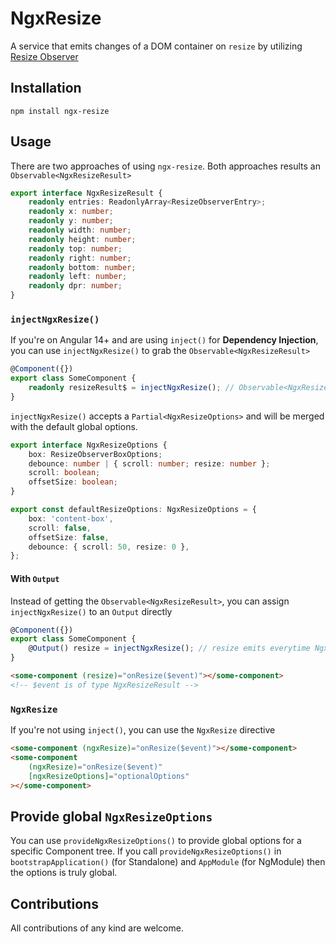 # NgxResize

A service that emits changes of a DOM container on `resize` by utilizing [Resize Observer](https://developer.mozilla.org/en-US/docs/Web/API/ResizeObserver)

## Installation

```shell
npm install ngx-resize
```

## Usage

There are two approaches of using `ngx-resize`. Both approaches results an `Observable<NgxResizeResult>`

```ts
export interface NgxResizeResult {
    readonly entries: ReadonlyArray<ResizeObserverEntry>;
    readonly x: number;
    readonly y: number;
    readonly width: number;
    readonly height: number;
    readonly top: number;
    readonly right: number;
    readonly bottom: number;
    readonly left: number;
    readonly dpr: number;
}
```

### `injectNgxResize()`

If you're on Angular 14+ and are using `inject()` for **Dependency Injection**, you can use `injectNgxResize()` to grab the `Observable<NgxResizeResult>`

```ts
@Component({})
export class SomeComponent {
    readonly resizeResult$ = injectNgxResize(); // Observable<NgxResizeResult>
}
```

`injectNgxResize()` accepts a `Partial<NgxResizeOptions>` and will be merged with the default global options.

```ts
export interface NgxResizeOptions {
    box: ResizeObserverBoxOptions;
    debounce: number | { scroll: number; resize: number };
    scroll: boolean;
    offsetSize: boolean;
}

export const defaultResizeOptions: NgxResizeOptions = {
    box: 'content-box',
    scroll: false,
    offsetSize: false,
    debounce: { scroll: 50, resize: 0 },
};
```

#### With `Output`

Instead of getting the `Observable<NgxResizeResult>`, you can assign `injectNgxResize()` to an `Output` directly

```ts
@Component({})
export class SomeComponent {
    @Output() resize = injectNgxResize(); // resize emits everytime NgxResize emits
}
```

```html
<some-component (resize)="onResize($event)"></some-component>
<!-- $event is of type NgxResizeResult -->
```

### `NgxResize`

If you're not using `inject()`, you can use the `NgxResize` directive

```html
<some-component (ngxResize)="onResize($event)"></some-component>
<some-component
    (ngxResize)="onResize($event)"
    [ngxResizeOptions]="optionalOptions"
></some-component>
```

## Provide global `NgxResizeOptions`

You can use `provideNgxResizeOptions()` to provide global options for a specific Component tree. If you call `provideNgxResizeOptions()` in `bootstrapApplication()` (for Standalone) and `AppModule` (for NgModule)
then the options is truly global.

## Contributions

All contributions of any kind are welcome.
